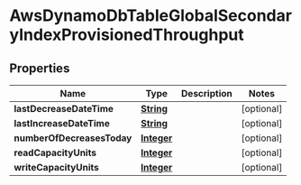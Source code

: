 

# AwsDynamoDbTableGlobalSecondaryIndexProvisionedThroughput


## Properties

| Name | Type | Description | Notes |
|------------ | ------------- | ------------- | -------------|
|**lastDecreaseDateTime** | [**String**](String.md) |  |  [optional] |
|**lastIncreaseDateTime** | [**String**](String.md) |  |  [optional] |
|**numberOfDecreasesToday** | [**Integer**](Integer.md) |  |  [optional] |
|**readCapacityUnits** | [**Integer**](Integer.md) |  |  [optional] |
|**writeCapacityUnits** | [**Integer**](Integer.md) |  |  [optional] |



